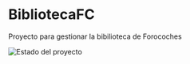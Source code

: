 BibliotecaFC
============

Proyecto para gestionar la bibilioteca de Forocoches

![Estado del proyecto](https://www.codeship.io/projects/aa5e4d50-246b-0131-ebed-1638c6b733e0/status "Estado del proyecto")